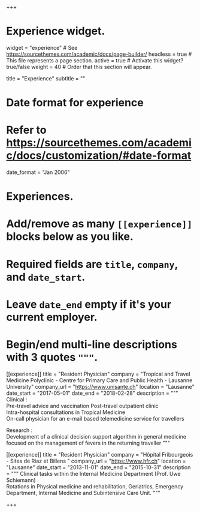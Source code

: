 +++
# Experience widget.
widget = "experience"  # See https://sourcethemes.com/academic/docs/page-builder/
headless = true  # This file represents a page section.
active = true  # Activate this widget? true/false
weight = 40  # Order that this section will appear.

title = "Experience"
subtitle = ""

# Date format for experience
#   Refer to https://sourcethemes.com/academic/docs/customization/#date-format
date_format = "Jan 2006"

# Experiences.
#   Add/remove as many `[[experience]]` blocks below as you like.
#   Required fields are `title`, `company`, and `date_start`.
#   Leave `date_end` empty if it's your current employer.
#   Begin/end multi-line descriptions with 3 quotes `"""`.


[[experience]]
  title = "Resident Physician"
  company = "Tropical and Travel Medicine Polyclinic - Centre for Primary Care and Public Health - Lausanne University"
  company_url = "https://www.unisante.ch"
  location = "Lausanne"
  date_start = "2017-05-01"
  date_end = "2018-02-28"
  description = """
Clinical :<br/>
Pre-travel advice and vaccination
Post-travel outpatient clinic<br/>
Intra-hospital consultations in Tropical Medicine<br/>
On-call physician for an e-mail based telemedicine service for travellers<br/>

Research :<br/>
Development of a clinical decision support algorithm in general medicine focused on the management of fevers in the returning traveller
  """
  
  [[experience]]
  title = "Resident Physician"
  company = "Hôpital Fribourgeois - Sites de Riaz et Billens "
  company_url = "https://www.hfr.ch"
  location = "Lausanne"
  date_start = "2013-11-01"
  date_end = "2015-10-31"
  description = """
Clinical tasks within the Internal Medicine Department (Prof. Uwe Schiemann)<br/>
Rotations in Physical medicine and rehabilitation, Geriatrics, Emergency Department, Internal Medicine and Subintensive Care Unit.
  """


+++
